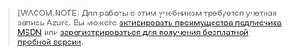 > [WACOM.NOTE]
> Для работы с этим учебником требуется учетная запись Azure. Вы можете [активировать преимущества подписчика MSDN][активировать преимущества подписчика MSDN] или [зарегистрироваться для получения бесплатной пробной версии][зарегистрироваться для получения бесплатной пробной версии].

  [активировать преимущества подписчика MSDN]: /ru-ru/pricing/member-offers/msdn-benefits-details/
  [зарегистрироваться для получения бесплатной пробной версии]: /ru-ru/pricing/free-trial/
